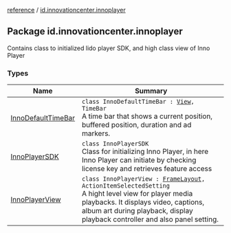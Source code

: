 [reference](../index.md) / [id.innovationcenter.innoplayer](./index.md)

## Package id.innovationcenter.innoplayer

Contains class to initialized lido player SDK, and high class view of Inno Player

### Types

| Name | Summary |
|---|---|
| [InnoDefaultTimeBar](-inno-default-time-bar/index.md) | `class InnoDefaultTimeBar : `[`View`](https://developer.android.com/reference/android/view/View.html)`, TimeBar`<br>A time bar that shows a current position, buffered position, duration and ad markers. |
| [InnoPlayerSDK](-inno-player-s-d-k/index.md) | `class InnoPlayerSDK`<br>Class for initializing Inno Player, in here Inno Player can initiate by checking license key and retrieves feature access |
| [InnoPlayerView](-inno-player-view/index.md) | `class InnoPlayerView : `[`FrameLayout`](https://developer.android.com/reference/android/widget/FrameLayout.html)`, ActionItemSelectedSetting`<br>A hight level view for player media playbacks. It displays video, captions, album art during playback, display playback controller and also panel setting. |
